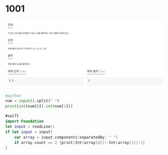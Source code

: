 # 1001

![1001.png](1001.png)

```python
#python
num = input().split(" ")
print(int(num[0])-int(num[1]))
```

```swift
#swift
import Foundation
let input = readLine()
if let input = input{
    var array = input.components(separatedBy: " ")
    if array.count == 2 {print(Int(array[0])!-Int(array[1])!)}
}
```
